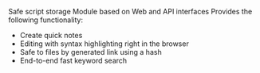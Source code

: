 Safe script storage
Module based on Web and API interfaces
Provides the following functionality:
- Create quick notes
- Editing with syntax highlighting right in the browser
- Safe to files by generated link using a hash
- End-to-end fast keyword search